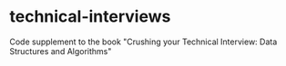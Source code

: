 # technical-interviews
Code supplement to the book "Crushing your Technical Interview: Data Structures and Algorithms"
